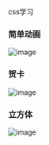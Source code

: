 css学习

### 简单动画  <br/>
![image](https://github.com/pheromone/cssStudy/blob/master/1/1.gif) <br/>

### 贺卡  <br/>
![image](https://github.com/pheromone/cssStudy/blob/master/2/2.gif) <br/>

### 立方体  <br/>
![image](https://github.com/pheromone/cssStudy/blob/master/%E7%AB%8B%E6%96%B9%E4%BD%93/%E7%AB%8B%E6%96%B9%E4%BD%93.gif) <br/>


